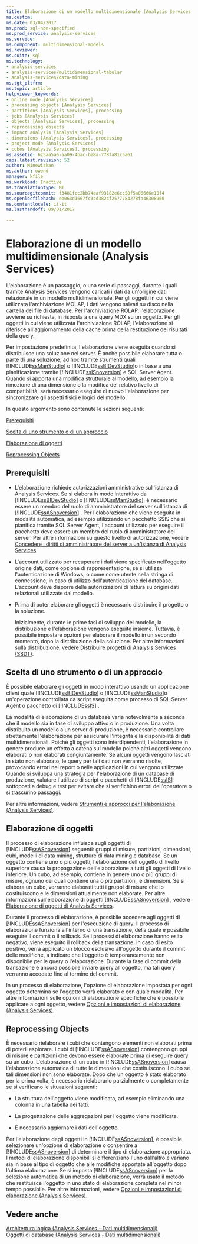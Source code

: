 ```yaml
---
title: Elaborazione di un modello multidimensionale (Analysis Services) | Documenti Microsoft
ms.custom: 
ms.date: 03/04/2017
ms.prod: sql-non-specified
ms.prod_service: analysis-services
ms.service: 
ms.component: multidimensional-models
ms.reviewer: 
ms.suite: sql
ms.technology:
- analysis-services
- analysis-services/multidimensional-tabular
- analysis-services/data-mining
ms.tgt_pltfrm: 
ms.topic: article
helpviewer_keywords:
- online mode [Analysis Services]
- processing objects [Analysis Services]
- partitions [Analysis Services], processing
- jobs [Analysis Services]
- objects [Analysis Services], processing
- reprocessing objects
- impact analysis [Analysis Services]
- dimensions [Analysis Services], processing
- project mode [Analysis Services]
- cubes [Analysis Services], processing
ms.assetid: 625aa5a6-aa09-4bac-be8a-778fa81c5a61
caps.latest.revision: 52
author: Minewiskan
ms.author: owend
manager: kfile
ms.workload: Inactive
ms.translationtype: MT
ms.sourcegitcommit: f3481fcc2bb74eaf93182e6cc58f5a06666e10f4
ms.openlocfilehash: eb063d1667fc3cd3824f2577784278fa46308960
ms.contentlocale: it-it
ms.lasthandoff: 09/01/2017

---
```

# <a name="processing-a-multidimensional-model-analysis-services"></a>Elaborazione di un modello multidimensionale (Analysis Services)
  L'elaborazione è un passaggio, o una serie di passaggi, durante i quali tramite Analysis Services vengono caricati i dati da un'origine dati relazionale in un modello multidimensionale. Per gli oggetti in cui viene utilizzata l'archiviazione MOLAP, i dati vengono salvati su disco nella cartella dei file di database. Per l'archiviazione ROLAP, l'elaborazione avviene su richiesta, in risposta a una query MDX su un oggetto. Per gli oggetti in cui viene utilizzata l'archiviazione ROLAP, l'elaborazione si riferisce all'aggiornamento della cache prima della restituzione dei risultati della query.  
  
 Per impostazione predefinita, l'elaborazione viene eseguita quando si distribuisce una soluzione nel server. È anche possibile elaborare tutta o parte di una soluzione, ad hoc tramite strumenti quali [!INCLUDE[ssManStudio](../../includes/ssmanstudio-md.md)] o [!INCLUDE[ssBIDevStudio](../../includes/ssbidevstudio-md.md)]o in base a una pianificazione tramite [!INCLUDE[ssISnoversion](../../includes/ssisnoversion-md.md)] e SQL Server Agent. Quando si apporta una modifica strutturale al modello, ad esempio la rimozione di una dimensione o la modifica del relativo livello di compatibilità, sarà necessario eseguire di nuovo l'elaborazione per sincronizzare gli aspetti fisici e logici del modello.  
  
 In questo argomento sono contenute le sezioni seguenti:  
  
 [Prerequisiti](#bkmk_prereq)  
  
 [Scelta di uno strumento o di un approccio](#bkmk_tool)  
  
 [Elaborazione di oggetti](#bkmk_proc)  
  
 [Reprocessing Objects](#bkmk_reproc)  
  
##  <a name="bkmk_prereq"></a> Prerequisiti  
  
-   L'elaborazione richiede autorizzazioni amministrative sull'istanza di Analysis Services. Se si elabora in modo interattivo da [!INCLUDE[ssBIDevStudio](../../includes/ssbidevstudio-md.md)] o [!INCLUDE[ssManStudio](../../includes/ssmanstudio-md.md)], è necessario essere un membro del ruolo di amministratore del server sull'istanza di [!INCLUDE[ssASnoversion](../../includes/ssasnoversion-md.md)] . Per l'elaborazione che viene eseguita in modalità automatica, ad esempio utilizzando un pacchetto SSIS che si pianifica tramite SQL Server Agent, l'account utilizzato per eseguire il pacchetto deve essere un membro del ruolo di amministratore del server. Per altre informazioni su questo livello di autorizzazione, vedere [Concedere i diritti di amministratore del server a un'istanza di Analysis Services](../../analysis-services/instances/grant-server-admin-rights-to-an-analysis-services-instance.md).  
  
-   L'account utilizzato per recuperare i dati viene specificato nell'oggetto origine dati, come opzione di rappresentazione, se si utilizza l'autenticazione di Windows, o come nome utente nella stringa di connessione, in caso di utilizzo dell'autenticazione del database. L'account deve disporre delle autorizzazioni di lettura su origini dati relazionali utilizzate dal modello.  
  
-   Prima di poter elaborare gli oggetti è necessario distribuire il progetto o la soluzione.  
  
     Inizialmente, durante le prime fasi di sviluppo del modello, la distribuzione e l'elaborazione vengono eseguite insieme. Tuttavia, è possibile impostare opzioni per elaborare il modello in un secondo momento, dopo la distribuzione della soluzione. Per altre informazioni sulla distribuzione, vedere [Distribuire progetti di Analysis Services &#40;SSDT&#41;](../../analysis-services/multidimensional-models/deploy-analysis-services-projects-ssdt.md).  
  
##  <a name="bkmk_tool"></a> Scelta di uno strumento o di un approccio  
 È possibile elaborare gli oggetti in modo interattivo usando un'applicazione client quale [!INCLUDE[ssBIDevStudio](../../includes/ssbidevstudio-md.md)] o [!INCLUDE[ssManStudio](../../includes/ssmanstudio-md.md)]o un'operazione controllata da script eseguita come processo di SQL Server Agent o pacchetto di [!INCLUDE[ssIS](../../includes/ssis-md.md)] .  
  
 La modalità di elaborazione di un database varia notevolmente a seconda che il modello sia in fase di sviluppo attivo o in produzione. Una volta distribuito un modello a un server di produzione, è necessario controllare strettamente l'elaborazione per assicurare l'integrità e la disponibilità di dati multidimensionali. Poiché gli oggetti sono interdipendenti, l'elaborazione in genere produce un effetto a catena sul modello poiché altri oggetti vengono elaborati o non elaborati congiuntamente. Se alcuni oggetti vengono lasciati in stato non elaborato, le query per tali dati non verranno risolte, provocando errori nei report o nelle applicazioni in cui vengono utilizzate. Quando si sviluppa una strategia per l'elaborazione di un database di produzione, valutare l'utilizzo di script o pacchetti di [!INCLUDE[ssIS](../../includes/ssis-md.md)] sottoposti a debug e test per evitare che si verifichino errori dell'operatore o si trascurino passaggi.  
  
 Per altre informazioni, vedere [Strumenti e approcci per l'elaborazione &#40;Analysis Services&#41;](../../analysis-services/multidimensional-models/tools-and-approaches-for-processing-analysis-services.md).  
  
##  <a name="bkmk_proc"></a> Elaborazione di oggetti  
 Il processo di elaborazione influisce sugli oggetti di [!INCLUDE[ssASnoversion](../../includes/ssasnoversion-md.md)] seguenti: gruppi di misure, partizioni, dimensioni, cubi, modelli di data mining, strutture di data mining e database. Se un oggetto contiene uno o più oggetti, l'elaborazione dell'oggetto di livello superiore causa la propagazione dell'elaborazione a tutti gli oggetti di livello inferiore. Un cubo, ad esempio, contiene in genere uno o più gruppi di misure, ognuno dei quali contiene una o più partizioni, e dimensioni. Se si elabora un cubo, verranno elaborati tutti i gruppi di misure che lo costituiscono e le dimensioni attualmente non elaborate. Per altre informazioni sull'elaborazione di oggetti [!INCLUDE[ssASnoversion](../../includes/ssasnoversion-md.md)] , vedere [Elaborazione di oggetti di Analysis Services](../../analysis-services/multidimensional-models/processing-analysis-services-objects.md).  
  
 Durante il processo di elaborazione, è possibile accedere agli oggetti di [!INCLUDE[ssASnoversion](../../includes/ssasnoversion-md.md)] per l'esecuzione di query. Il processo di elaborazione funziona all'interno di una transazione, della quale è possibile eseguire il commit o il rollback. Se i processi di elaborazione hanno esito negativo, viene eseguito il rollback della transazione. In caso di esito positivo, verrà applicato un blocco esclusivo all'oggetto durante il commit delle modifiche, a indicare che l'oggetto è temporaneamente non disponibile per le query o l'elaborazione. Durante la fase di commit della transazione è ancora possibile inviare query all'oggetto, ma tali query verranno accodate fino al termine del commit.  
  
 In un processo di elaborazione, l'opzione di elaborazione impostata per ogni oggetto determina se l'oggetto verrà elaborato e con quale modalità. Per altre informazioni sulle opzioni di elaborazione specifiche che è possibile applicare a ogni oggetto, vedere [Opzioni e impostazioni di elaborazione &#40;Analysis Services&#41;](../../analysis-services/multidimensional-models/processing-options-and-settings-analysis-services.md).  
  
##  <a name="bkmk_reproc"></a> Reprocessing Objects  
 È necessario rielaborare i cubi che contengono elementi non elaborati prima di poterli esplorare. I cubi di [!INCLUDE[ssASnoversion](../../includes/ssasnoversion-md.md)] contengono gruppi di misure e partizioni che devono essere elaborate prima di eseguire query su un cubo. L'elaborazione di un cubo in [!INCLUDE[ssASnoversion](../../includes/ssasnoversion-md.md)] causa l'elaborazione automatica di tutte le dimensioni che costituiscono il cubo se tali dimensioni non sono elaborate. Dopo che un oggetto è stato elaborato per la prima volta, è necessario rielaborarlo parzialmente o completamente se si verificano le situazioni seguenti:  
  
-   La struttura dell'oggetto viene modificata, ad esempio eliminando una colonna in una tabella dei fatti.  
  
-   La progettazione delle aggregazioni per l'oggetto viene modificata.  
  
-   È necessario aggiornare i dati dell'oggetto.  
  
 Per l'elaborazione degli oggetti in [!INCLUDE[ssASnoversion](../../includes/ssasnoversion-md.md)], è possibile selezionare un'opzione di elaborazione o consentire a [!INCLUDE[ssASnoversion](../../includes/ssasnoversion-md.md)] di determinare il tipo di elaborazione appropriata. I metodi di elaborazione disponibili si differenziano l'uno dall'altro e variano sia in base al tipo di oggetto che alle modifiche apportate all'oggetto dopo l'ultima elaborazione. Se si imposta [!INCLUDE[ssASnoversion](../../includes/ssasnoversion-md.md)] per la selezione automatica di un metodo di elaborazione, verrà usato il metodo che restituisce l'oggetto in uno stato di elaborazione completa nel minor tempo possibile. Per altre informazioni, vedere [Opzioni e impostazioni di elaborazione &#40;Analysis Services&#41;](../../analysis-services/multidimensional-models/processing-options-and-settings-analysis-services.md).  
  
## <a name="see-also"></a>Vedere anche  
 [Architettura logica &#40;Analysis Services - Dati multidimensionali&#41;](../../analysis-services/multidimensional-models/olap-logical/understanding-microsoft-olap-logical-architecture.md)   
 [Oggetti di database &#40;Analysis Services - Dati multidimensionali&#41;](../../analysis-services/multidimensional-models/olap-logical/database-objects-analysis-services-multidimensional-data.md)  
  
  

